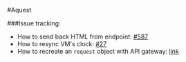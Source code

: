 #Aquest

###Issue tracking:
- How to send back HTML from endpoint: [#587](https://github.com/serverless/serverless/issues/587)
- How to resync VM's clock: [#27](https://github.com/serverless/serverless/issues/27)
- How to recreate an `request` object with API gateway: [link](http://kennbrodhagen.net/2015/12/06/how-to-create-a-request-object-for-your-lambda-event-from-api-gateway/)

